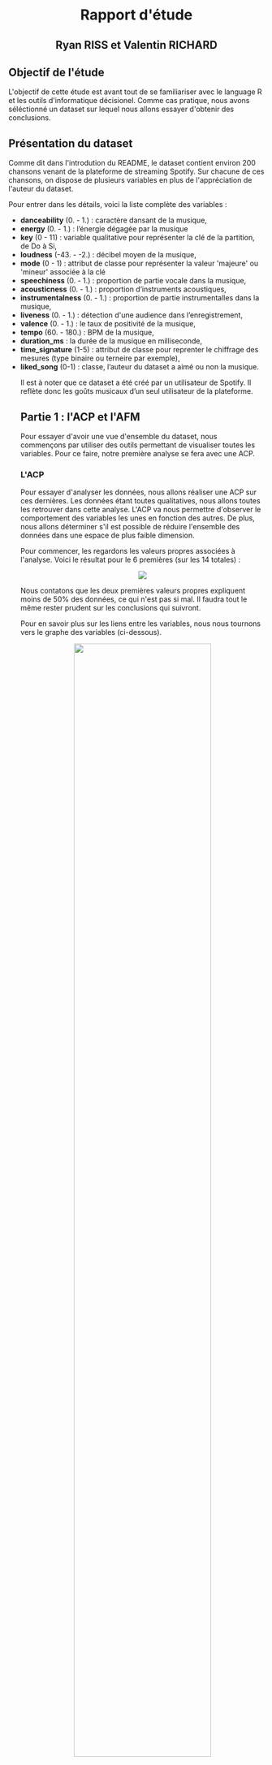 # <center>Rapport d'étude</center>
## <center>Ryan RISS et Valentin RICHARD</center>

## Objectif de l'étude
L'objectif de cette étude est avant tout de se familiariser avec le language R et les outils d'informatique décisionel. Comme cas pratique, nous avons séléctionné un dataset sur lequel nous allons essayer d'obtenir des conclusions.


## Présentation du dataset
Comme dit dans l'introdution du README, le dataset contient environ 200 chansons venant de la plateforme de streaming Spotify. Sur chacune de ces chansons, on dispose de plusieurs variables en plus de l'appréciation de l'auteur du dataset.

Pour entrer dans les détails, voici la liste complète des variables :

<ul>
<li><b>danceability</b> (0. - 1.) : caractère dansant de la musique,</li>
<li><b>energy</b> (0. - 1.) : l’énergie dégagée par la musique</li>
<li><b>key</b> (0 - 11) : variable qualitative pour représenter la clé de la partition, de Do à Si,</li> 
<li><b>loudness</b> (-43. - -2.) : décibel moyen de la musique, </li>
<li><b>mode</b> (0 - 1) : attribut de classe pour représenter la valeur 'majeure' ou 'mineur' associée à la clé</li>
<li><b>speechiness</b> (0. - 1.) : proportion de partie vocale dans la musique,</li>
<li><b>acousticness</b> (0. - 1.) : proportion d’instruments acoustiques,</li>
<li><b>instrumentalness</b> (0. - 1.) : proportion de partie instrumentalles dans la musique,</li>
<li><b>liveness</b> (0. - 1.) : détection d'une audience dans l’enregistrement, </li>
<li><b>valence</b> (0. - 1.) : le taux de positivité de la musique,</li>
<li><b>tempo</b> (60. - 180.) : BPM de la musique, </li>
<li><b>duration_ms</b> : la durée de la musique en milliseconde, </li>
<li><b>time_signature</b> (1-5) : attribut de classe pour reprenter le chiffrage des mesures (type  binaire ou terneire par exemple),</li>
<li><b>liked_song</b> (0-1) : classe, l’auteur du dataset a aimé ou non la musique.</li>

Il est à noter que ce dataset a été créé par un utilisateur de Spotify. Il reflète donc les goûts musicaux d’un seul utilisateur de la plateforme.


## Partie 1 : l'ACP et l'AFM
Pour essayer d'avoir une vue d'ensemble du dataset, nous commençons par utiliser des outils permettant de visualiser toutes les variables. Pour ce faire, notre première analyse se fera avec une ACP.

### L'ACP
Pour essayer d'analyser les données, nous allons réaliser une ACP sur ces dernières. Les données étant toutes qualitatives, nous allons toutes les retrouver dans cette analyse. L'ACP va nous permettre d'observer le comportement des variables les unes en fonction des autres. De plus, nous allons déterminer s'il est possible de réduire l'ensemble des données dans une espace de plus faible dimension. <br>

Pour commencer, les regardons les valeurs propres associées à l'analyse. Voici le résultat pour le 6 premières (sur les 14 totales) :
<center><img src="report_pictures/PCA_Eigenvalues.png"></center>

Nous contatons que les deux premières valeurs propres expliquent moins de 50% des données, ce qui n'est pas si mal. Il faudra tout le même rester prudent sur les conclusions qui suivront.

Pour en savoir plus sur les liens entre les variables, nous nous tournons vers le graphe des variables (ci-dessous).
<center><img src="report_pictures/PCA_graphVar.png" height="75%" width="75%"></center>

Dans ce graphique, on peut voir plusieurs choses, entre autre : 
<ul>
<li>Que l'on ne peut conclure que sur la moitié des varibles,</li>
<li>Que la variable _energy_ est négativement corrélé avec _acousticness_</li>
<li>Que _liked_ semble positivement corrélé avec _danceability_ et _speechiness_, ce qui tant à dire que l'auteur de ce dataset aime les musiques dansantes et contenant beaucoup de paroles (en proportion du temps de la musique)</li>
</ul>

<!-- Pour finir cette analyse, voici le graphe des individus :
<center><img src="report_pictures/PCA_graphInd.png" height="75%" width="75%"></center> -->

Nous avons essayé de recommencer l'analyse avec d'autres couples de dimensions (1 et 3, 2 et 3) mais les résultats ne sont pas significatifs et nous obtenons à peu près la même chose qu'avec l'analyse précedente.

Nous dérisons maintenant regrouper les variables selon leurs significations pour visualiser les grands axes qui définissent une musique.

### L'AFM
C'est l'AFM qui va nous permettre de créer des groupes de varibales pour analyser leur comportement globale. Voici les groupes que nous avons formé pour réaliser l'analyse : 
<table>
<tr>
   <td><b>id</b></td>
   <td><b>nom du groupe</b></td>
   <td><b>variables</b></td>
</tr>
<tr>
   <td>1</td>
   <td>dynamism</td>
   <td>danceability<br>energy<br>loudness</td>
</tr>
<tr>
   <td>2</td>
   <td>key_signature</td>
   <td>key<br>mode</td>
</tr>
<tr>
   <td>3</td>
   <td>recording_conditions</td>
   <td>speechiness<br>acousticness<br>instrumentalness<br>liveness</td>
</tr>
<tr>
   <td>4</td>
   <td>valence</td>
   <td>valence</td>
</tr>
<tr>
   <td>5</td>
   <td>rythm</td>
   <td>tempo<br>time_signature</td>
</tr>
<tr>
   <td>6</td>
   <td>duration</td>
   <td>duration_ms</td>
</tr>
<tr>
   <td>7</td>
   <td>liked</td>
   <td>liked</td>
</tr>
</table>

C'est pour réaliser ces groupes que nous avons modifié l'ordre des colonnes dans le fichier 2_pca_mfa.R. Lorsque nous réaliser l'analyse, voici le pourcentage d'explications des données en fonction des valeurs propres : 
<center><img src="report_pictures/MFA_Eigenvalues.png"></center>
Les deux premières valeurs propres expliquent donc 40% des données, ce qui n'est pas si mal nous semble-t-il. 

Voici alors le graphe des axes partiels : 
<center><img src="report_pictures/MFA_GraphPartial.png" height="75%" width="75%"></center>
IL semble diificile de tirer des coclusions raisonnables de ce graphe. Nous nous tournons alors vers e graphe des groupes pour essayer d'y voir un peu plus clair.
<center><img src="report_pictures/MFA_GraphGroup.png" height="75%" width="75%"></center>
Sur ce graphique, et en nous aidant du précedent, nous constatons que la variable liked semble le plus proche du groupe dynamism. On a donc une approximation de ce à quoi l'auteur du dataset porte le plus attention lorsqu'il ou elle écoute une musique.

Enfin, des tabelaux des coefffcients Lg et RV, nous ne tirons rien de plus. Finalement, l'analyse AFM ne nous aura pas tellementaidé à appréhender les données.

C'est pourquoi nous allons désormais nous interesser aux varibales de manière individuelles. Pour ce faire, nous allons commencer par réaliser des modèles de régression linéaire.

## Partie 2 : la régression linéaire
### La varibale energy
La première variable que nous avons voulu expliquer, est la varibale energy. On peut supposer d’une musique énergique l’est par sa positivité (_valence_), sa _danceability_, son caractère bruyant (_loudness_) et par sa _liveness_.

Faisons une régression linéaire de la variable _energy_ selon celles qu’on suppose pertinentes pour l’expliquer.

Voici les résultats :
<center><img src="report_pictures/linReg_1.png"></center>
On peut remarquer que nos suppositions sont plutôt bonnes, sauf pour la _liveness_. En effet, toutes les variables explicatives sont statiquement significatives (sauf _liveness_). De plus le r2 ajusté vaut 0.77, ce qui n’est pas parfait mais plutôt bon. 

Cependant, selon notre modèle, plus une musique est énergique moins est sera probable d’être dansante, ce qui peut paraître contradictoire mais concordre avec ce que nous avions constaté dnas la partie précédente.

Nous décidons de ne pas appronfondir ce modèle, et nous tounons vers une autre varible.

### La variable _danceability_
Pour la variable _danceability_ on va procéder en supposant que toutes les variables autres que _danceability_ et les variables qualitatives sont explicatives.

Voici les résultats : 
<center><img src="report_pictures/linReg_2.png"></center>
On peut voir qu’on a un r2 ajusté de 0.74, ce qui est plutôt bon, 74% des données sont expliquées par le modèle.

On remarque aussi que le tempo et la durée de la musique ne sont pas du tout des variables statistiquement significatives. Ce qui est étonnant car on pourrait supposer qu’un tempo rapide témoigne d’une musique dansante.

De plus, on peut noter que la variable _intrumentalness_ est grande moins la musique sera considéré comme dansante, c’est l’inverse qui se produit avec la variable _speechiness_. Cela est logique étant donné qu’_intrumentalness_ et _speechiness_ sont des variables “antagonistes”.

Les variables _loudness_ et _valance_ permettent d’expliquer positivement qu’une musique est dansante et que plus la présence d’instrument électronique est grande, plus la musique est dansante.

On a aussi la variable _energy_ qui est négativement explicative de _danceablity_, comme dans la régression linéaire précédente.

On peut ainsi enlever les variables tempo et duration_ms dans notre modèle.

Voici les nouveaux résultats :
<center><img src="report_pictures/linReg_3.png"></center>
Le r2 ajusté a très légèrement baissé et la variable _acousticness_ n'est plus statistiquement significative mais le modèle reste plutôt bon. Il reste améliorable enenlevan la variable _acousticness_. C'ets ec que nous faisons, mais la variable liveness devient à son tour non statistiquement significative. Nous la retirons également. 

Voici le modèle final pour expliquer la variable _danceability_ : 
<center><img src="report_pictures/linReg_4.png"></center>
Le r2 n'a presque pas bougé depuis le premier modèle proposé,  mais nousa vons retiré 3 varibales explicatives (33%). Le modèle est satisfaisant pour expliquer la variable _danceability_. 




## Partie 3 : la régression logistique
Dans le dataset il y a plusieurs variables qualitatives : key, mode, time_signature et liked.
Nous ne les avons pas utilisées pour l’instant dans nos analyses, c’est maintenant qu’on va le faire grâce à la régression logistique.

On veut pouvoir déterminer quelles musiques ont été aimées selon leurs caractéristiques.

Après plusieurs tests en essayant de baisser l’AIC au maximum et en ne gardant que des variables statistiquement significatives on arrive à ce résultat : 
<center><img src="report_pictures/logReg_1.png"></center>
On a donc les variables danceability, loudness (le groupe 'dynamism' dans l'AFM), speechiness, tempo et duration_ms qui permettent d’expliquer la variable qualitative _liked_. On remarque que plus une musique est longue, plus elle ne sera probablement pas aimée par l’utilisateur.

On peut expliquer que ces variables sont explicatives de liked par les goûts musicaux du créateur du dataset. En effet, il cite : "It is mainly French Rap , sometimes American rap , rock or electro music. For those I dislike , I collected songs from various kind of music so the model will have a broader view of what I don't like."

Étant donné qu’il est un grand fan de rap, le fait que les variables _loudness_ ou _speechiness_ soient présentes dans notre modèle n’est pas étonnant. 


Pour encore améliorer le modèle de prédiction, nous étudions l'impact du seuil sur les résultats. Pour ce faire, nousa llons calculer la précision et le rappel des modèles avec différents seuils.

1. Seuil > 0.5 : 
<center><img src="report_pictures/logReg_prediction_1.png"></center>

<center>
<table>
<tr>
   <td></td>
   <td><b>Précision</b</td>
   <td><b>Rappel</b></td>
</tr>
<tr>
   <td><b>0</b></td>
   <td>17/(17+1) = 0.92</td>
   <td>17/(17+2) = 0.89</td>
   </tr>
<tr>
   <td><b>1</b></td>
   <td>19/(19+2) = 0.90</td>
   <td>19/(19+1) = 0.95</td>
</tr>
</table>
</center>

2. Seuil > 0.8 : 
<center><img src="report_pictures/logReg_prediction_2.png"></center>

<center>
<table>
<tr>
   <td></td>
   <td><b>Précision</b</td>
   <td><b>Rappel</b></td>
</tr>
<tr>
   <td><b>0</b></td>
   <td>18/(18+6) = 0.75</td>
   <td>18/(18+1) = 0.95</td>
   </tr>
<tr>
   <td><b>1</b></td>
   <td>14/(14+1) = 0.93</td>
   <td>14/(14+6) = 0.7</td>
</tr>
</table>
</center>

3. Seuil > 0.2 : 
<center><img src="report_pictures/logReg_prediction_3.png"></center>

<center>
<table>
<tr>
   <td></td>
   <td><b>Précision</b</td>
   <td><b>Rappel</b></td>
</tr>
<tr>
   <td><b>0</b></td>
   <td>16/16 = 1</td>
   <td>16/(16+3) = 0.84</td>
   </tr>
<tr>
   <td><b>1</b></td>
   <td>20/(20+3) = 0.87</td>
   <td>20/(20+0) = 1</td>
</tr>
</table>
</center>

Ainsi, on peut voir qu’il y a déjà une énorme différence entre un seuil à 0.2, à 0.5 et celui à 0.8. Un seuil à 0.5 voire 0.2 semble bien meilleur qu’un seuil à 0.8. En effet, même si le seuil à 0.5 ou 0.2 a légèrement plus tendance à prédire des musiques pouvant être aimé alors que dans la réalité elles ne le sont pas (faux positifs), dans un cas d’algorithme de recommandation de musique un seuil à 0.5 voire 0.2 serait plus pertinent car on évite de louper des musiques pouvant être aimées par l’utilisateur.



## Conclusion
WIP